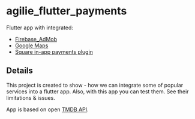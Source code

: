 # agilie_flutter_payments

Flutter app with integrated: 
- [Firebase_AdMob](https://pub.dartlang.org/packages/firebase_admob)
- [Google Maps](https://github.com/flutter/plugins/blob/master/packages/google_maps_flutter) 
- [Square in-app payments plugin](https://github.com/square/in-app-payments-flutter-plugin)

## Details

This project is created to show - how we can integrate some of popular services into a flutter app.
Also, with this app you can test them. See their limitations & issues.

App is based on open [TMDB API](https://www.themoviedb.org/documentation/api).